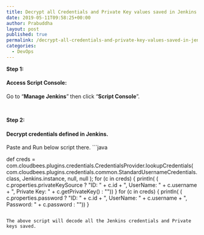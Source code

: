 ```yaml
---
title: Decrypt all Credentials and Private Key values saved in Jenkins vault using Script
date: 2019-05-11T09:58:25+00:00
author: Prabuddha
layout: post
published: true
permalink: /decrypt-all-credentials-and-private-key-values-saved-in-jenkins-vault-using-script/
categories:
  - DevOps
---
```

<strong>Step 1:</strong>
<h4 id="4b50" class="graf graf--h4 graf-after--p">Access Script Console:</h4>
<p id="d5dc" class="graf graf--p graf-after--h4">Go to “<strong>Manage Jenkins</strong>” then click “<strong>Script Console</strong>”.</p>
&nbsp;

<strong>Step 2:</strong>
<h4 id="a6bf" class="graf graf--h4 graf-after--pre">Decrypt credentials defined in Jenkins.</h4>
Paste and Run below script there.
```java

def creds = com.cloudbees.plugins.credentials.CredentialsProvider.lookupCredentials(
    com.cloudbees.plugins.credentials.common.StandardUsernameCredentials.class,
    Jenkins.instance,
    null,
    null
);
for (c in creds) {
     println( ( c.properties.privateKeySource ? "ID: " + c.id + ", UserName: " + c.username + ", Private Key: " + c.getPrivateKey() : ""))
}
for (c in creds) {
     println( ( c.properties.password ? "ID: " + c.id + ", UserName: " + c.username + ", Password: " + c.password : ""))
}
```

The above script will decode all the Jenkins credentials and Private keys saved.